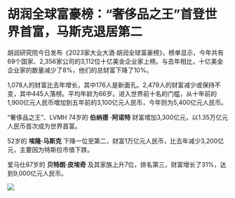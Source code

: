 # 胡润全球富豪榜：“奢侈品之王”首登世界首富，马斯克退居第二

胡润研究院今日发布《2023家大业大酒·胡润全球富豪榜》，榜单显示，今年共有69个国家、2,356家公司的3,112位十亿美金企业家上榜。与去年相比，十亿美金企业家的数量减少了8%，他们的总财富下降了10%。

1,078人的财富比去年增长，其中176人是新面孔。2,479人的财富减少或保持不变，其中445人落榜。平均年龄为66岁。进入世界前十名的门槛，从十年前的1,900亿元人民币增加到五年前的3,100亿元人民币，今年则为5,400亿元人民币。

“奢侈品之王”、LVMH 74岁的 **伯纳德** **·阿诺特** 财富增加3,300亿元，以1.35万亿元人民币首次成为世界首富。

52岁的 **埃隆·马斯克** 下降一位至第二，财富1万亿元人民币，比去年减少3,200亿元，主要因为特斯拉市值下跌。

爱马仕87岁的 **贝特朗·皮埃奇** 及其家族上升7位，排名第三，财富增长了31%，达到9,000亿元人民币。

![](https://inews.gtimg.com/om_bt/OJyNFlug53uLZoF9qUosWqrBcn-qsTi8ng-p-9ZwtUkK0AA/1000)

